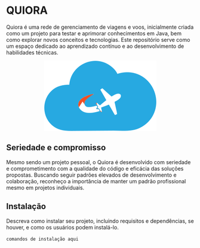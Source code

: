 # QUIORA

Quiora é uma rede de gerenciamento de viagens e voos, inicialmente criada como um projeto para testar e aprimorar conhecimentos em Java, bem como explorar novos conceitos e tecnologias. Este repositório serve como um espaço dedicado ao aprendizado contínuo e ao desenvolvimento de habilidades técnicas.

<div align="center">
 <img src="https://github.com/YuriEsteves0/Quiora/blob/main/logo/LogoQuiora.png" alt="Quiora Logo">
</div>

## Seriedade e compromisso

Mesmo sendo um projeto pessoal, o Quiora é desenvolvido com seriedade e comprometimento com a qualidade do código e eficácia das soluções propostas. Buscando seguir padrões elevados de desenvolvimento e colaboração, reconheço a importância de manter um padrão profissional mesmo em projetos individuais.

## Instalação

Descreva como instalar seu projeto, incluindo requisitos e dependências, se houver, e como os usuários podem instalá-lo.

```bash
comandos de instalação aqui

